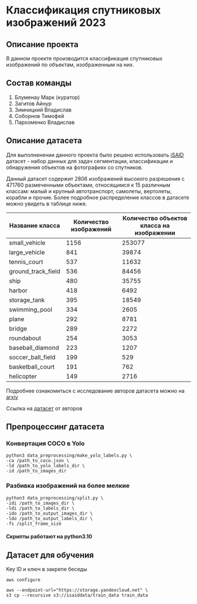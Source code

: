# Классификация спутниковых изображений 2023
## Описание проекта
В данном проекте производится классификация спутниковых изображений по объектам, изображенным на них.
## Состав команды
1. Блуменау Марк (куратор)
2. Загитов Айнур 
3. Зимницкий Владислав
4. Соборнов Тимофей
5. Пархоменко Владислав

## Описание датасета 
Для выполненении данного проекта было решено использовать [iSAID](https://www.kaggle.com/datasets/usharengaraju/isaid-dataset) датасет -  набор данных для задач сегментации, классификации и обнаружения объектов на фотографиях со спутников. 

Данный датасет содержит 2806 изображений высокого разрешения с 471760 размеченными объектами, относящимся к 15 различным классам: малый и крупный автотранспорт, самолеты, вертолеты, корабли и прочие. Более подробное распределение классов в датасете можно увидеть в таблице ниже. 

| Название класса | Количество изображений | Количество объектов класса на изображении |
|----------|----------|----------|
| small_vehicle    | 1156  | 253077   |
| large_vehicle    |  841   | 39874  |
| tennis_court    | 537  | 11632   |
| ground_track_field    | 536  | 84456   |
| ship    | 480   | 35755  |
| harbor    | 418   | 6492  |
| storage_tank    | 395   | 18549   |
| swimming_pool    | 334   | 2605   |
| plane    | 292  | 8781  |
| bridge    | 289   | 2272  |
| roundabout    | 254   | 3053  |
| baseball_diamond    | 223   | 1207   |
| soccer_ball_field    | 199   | 529   |
| basketball_court    | 191   | 762   |
| helicopter    | 149   | 2716   |

Подробнее ознакомиться с исследование авторов датасета можно на [arxiv](https://arxiv.org/abs/1905.12886)

Ссылка на [датасет](https://captain-whu.github.io/iSAID/dataset.html) от авторов

## Препроцессинг датасета

### Конвертация СOCO в Yolo

```
python3 data_preprocessing/make_yolo_labels.py \
-ca /path_to_coco.json \
-ld /path_to_yolo_labels_dir \
-id /path_to_images_dir
```

### Разбивка изображений на более мелкие
```
python3 data_preprocessing/split.py \
-idi /path_to_images_dir \
-ldi /path_to_labels_dir \
-ido /path_to_output_images_dir \
-ldo /path_to_output_labels_dir \
-fs /split_frame_size
```

#### Скрипты работают на python3.10

## Датасет для обучения

Key ID и ключ в закрепе беседы

```
aws configure
```
```
aws --endpoint-url="https://storage.yandexcloud.net" \
s3 cp --recursive s3://isaiddata/train_data train_data
```